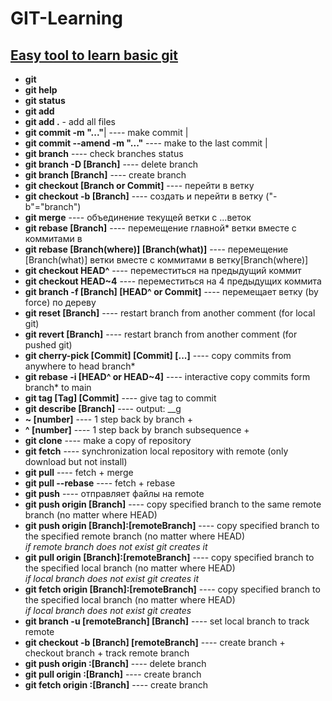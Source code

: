 # GIT-Learning
[Easy tool to learn basic git](https://learngitbranching.js.org/?locale=en_US&DEMO=)<br>
---
- **git**<br>
- **git help**<br>
- **git status**<br>
- **git add**<br>
- **git add .** - add all files<br>
- **git commit -m "..."**|                         ---- make commit |<br>
- **git commit --amend -m "..."**                 ---- make to the last commit |<br>
- **git branch**                                  ---- check branches status<br>
- **git branch -D [Branch]**                      ---- delete branch<br>
- **git branch [Branch]**                         ---- create branch<br>
- **git checkout [Branch or Commit]**             ---- перейти в ветку<br>
- **git checkout -b [Branch]**                    ---- создать и перейти в ветку ("-b"="branch") <br>
- **git merge**                                   ---- объединение текущей ветки с ...веток<br>  
- **git rebase [Branch]**                         ---- перемещение главной* ветки вместе с коммитами в<br>
- **git rebase [Branch(where)] [Branch(what)]**   ---- перемещение [Branch(what)] ветки вместе с коммитами в ветку[Branch(where)]<br>
- **git checkout HEAD^**                          ---- переместиться на предыдущий коммит<br>
- **git checkout HEAD~4**                         ---- переместиться на 4 предыдущих коммита<br>
- **git branch -f [Branch] [HEAD^ or Commit]**    ---- перемещает ветку (by force) по дереву<br>
- **git reset [Branch]**                          ---- restart branch from another comment (for local git)<br>
- **git revert [Branch]**                         ---- restart branch from another comment (for pushed git)<br>
- **git cherry-pick [Commit] [Commit] [...]**     ---- copy commits from anywhere to head branch*<br>
- **git rebase -i [HEAD^ or HEAD~4]**             ---- interactive copy commits form branch* to main<br>
- **git tag [Tag] [Commit]**                      ---- give tag to commit<br>
- **git describe [Branch]**                       ---- output: <tag>_<numCommits>_g<hash><br>
- **~ [number]**                                  ---- 1 step back by branch +<br>
- **^ [number]**                                  ---- 1 step back by branch subsequence +<br>
- **git clone**                                   ---- make a copy of repository<br>
- **git fetch**                                   ---- synchronization local repository with remote (only download but not install)<br>
- **git pull**                                    ---- fetch + merge<br>
- **git pull --rebase**                           ---- fetch + rebase<br>
- **git push**                                    ---- отправляет файлы на remote<br>
- **git push origin [Branch]**                    ---- copy specified branch to the same remote branch (no matter where HEAD)<br>
- **git push origin [Branch]:[remoteBranch]**     ---- copy specified branch to the specified remote branch (no matter where HEAD) <br>
                                                *if remote branch does not exist git creates it*<br>
- **git pull origin [Branch]:[remoteBranch]**     ---- copy specified branch to the specified local branch (no matter where HEAD) <br>
                                                *if local branch does not exist git creates it*<br>
- **git fetch origin [Branch]:[remoteBranch]**    ---- copy specified branch to the specified local branch (no matter where HEAD) <br>
                                                *if local branch does not exist git creates*<br>
- **git branch -u [remoteBranch] [Branch]**       ---- set local branch to track remote<br>
- **git checkout -b [Branch] [remoteBranch]**     ---- create branch + checkout branch + track remote branch<br>
- **git push origin :[Branch]**                   ---- delete branch<br>
- **git pull origin :[Branch]**                   ---- create branch<br>
- **git fetch origin :[Branch]**                  ---- create branch<br>

